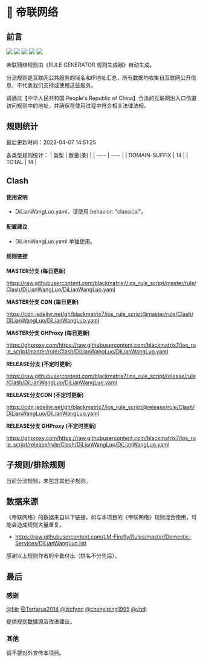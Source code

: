 # 🧸 帝联网络

## 前言

![](https://shields.io/badge/-移除重复规则-ff69b4) ![](https://shields.io/badge/-DOMAIN与DOMAIN--SUFFIX合并-green) ![](https://shields.io/badge/-DOMAIN--SUFFIX间合并-critical) ![](https://shields.io/badge/-DOMAIN--SUFFIX与DOMAIN--KEYWORD合并-blue) ![](https://shields.io/badge/-IP--CIDR(6)合并-blueviolet) 

帝联网络规则由《RULE GENERATOR 规则生成器》自动生成。

分流规则是互联网公共服务的域名和IP地址汇总，所有数据均收集自互联网公开信息，不代表我们支持或使用这些服务。

请通过【中华人民共和国 People's Republic of China】合法的互联网出入口信道访问规则中的地址，并确保在使用过程中符合相关法律法规。

## 规则统计

最后更新时间：2023-04-07 14:51:25

各类型规则统计：
| 类型 | 数量(条)  | 
| ---- | ----  |
| DOMAIN-SUFFIX | 14  | 
| TOTAL | 14  | 


## Clash 

#### 使用说明
- DiLianWangLuo.yaml，请使用 behavior: "classical"。

#### 配置建议
- DiLianWangLuo.yaml 单独使用。

#### 规则链接
**MASTER分支 (每日更新)**

https://raw.githubusercontent.com/blackmatrix7/ios_rule_script/master/rule/Clash/DiLianWangLuo/DiLianWangLuo.yaml

**MASTER分支 CDN (每日更新)**

https://cdn.jsdelivr.net/gh/blackmatrix7/ios_rule_script@master/rule/Clash/DiLianWangLuo/DiLianWangLuo.yaml

**MASTER分支 GHProxy (每日更新)**

https://ghproxy.com/https://raw.githubusercontent.com/blackmatrix7/ios_rule_script/master/rule/Clash/DiLianWangLuo/DiLianWangLuo.yaml

**RELEASE分支 (不定时更新)**

https://raw.githubusercontent.com/blackmatrix7/ios_rule_script/release/rule/Clash/DiLianWangLuo/DiLianWangLuo.yaml

**RELEASE分支CDN (不定时更新)**

https://cdn.jsdelivr.net/gh/blackmatrix7/ios_rule_script@release/rule/Clash/DiLianWangLuo/DiLianWangLuo.yaml

**RELEASE分支 GHProxy (不定时更新)**

https://ghproxy.com/https://raw.githubusercontent.com/blackmatrix7/ios_rule_script/release/rule/Clash/DiLianWangLuo/DiLianWangLuo.yaml

## 子规则/排除规则


当前分流规则，未包含其他子规则。

## 数据来源

《帝联网络》的数据来自以下链接，如与本项目的《帝联网络》规则混合使用，可能会造成规则大量重复。

- https://raw.githubusercontent.com/LM-Firefly/Rules/master/Domestic-Services/DiLianWangLuo.list


感谢以上规则作者的辛勤付出（排名不分先后）。

## 最后

### 感谢

[@fiiir](https://github.com/fiiir) [@Tartarus2014](https://github.com/Tartarus2014) [@zjcfynn](https://github.com/zjcfynn) [@chenyiping1995](https://github.com/chenyiping1995) [@vhdj](https://github.com/vhdj)

提供规则数据源及改进建议。

### 其他

请不要对外宣传本项目。